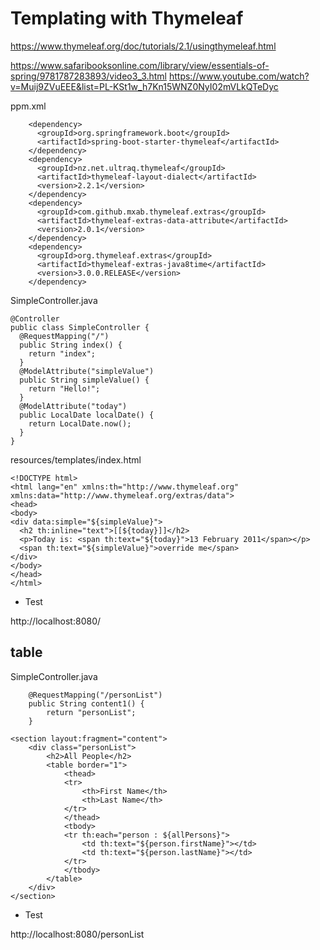 # Templating with Thymeleaf

https://www.thymeleaf.org/doc/tutorials/2.1/usingthymeleaf.html

https://www.safaribooksonline.com/library/view/essentials-of-spring/9781787283893/video3_3.html
https://www.youtube.com/watch?v=Muij9ZVuEEE&list=PL-KSt1w_h7Kn15WNZ0NyI02mVLkQTeDyc

ppm.xml

```
    <dependency>
      <groupId>org.springframework.boot</groupId>
      <artifactId>spring-boot-starter-thymeleaf</artifactId>
    </dependency>
    <dependency>
      <groupId>nz.net.ultraq.thymeleaf</groupId>
      <artifactId>thymeleaf-layout-dialect</artifactId>
      <version>2.2.1</version>
    </dependency>
    <dependency>
      <groupId>com.github.mxab.thymeleaf.extras</groupId>
      <artifactId>thymeleaf-extras-data-attribute</artifactId>
      <version>2.0.1</version>
    </dependency>
    <dependency>
      <groupId>org.thymeleaf.extras</groupId>
      <artifactId>thymeleaf-extras-java8time</artifactId>
      <version>3.0.0.RELEASE</version>
    </dependency>
```

SimpleController.java

```
@Controller
public class SimpleController {
  @RequestMapping("/")
  public String index() {
    return "index";
  }
  @ModelAttribute("simpleValue")
  public String simpleValue() {
    return "Hello!";
  }
  @ModelAttribute("today")
  public LocalDate localDate() {
    return LocalDate.now();
  }
}
```

resources/templates/index.html

```
<!DOCTYPE html>
<html lang="en" xmlns:th="http://www.thymeleaf.org" xmlns:data="http://www.thymeleaf.org/extras/data">
<head>
<body>
<div data:simple="${simpleValue}">
  <h2 th:inline="text">[[${today}]]</h2>
  <p>Today is: <span th:text="${today}">13 February 2011</span></p>
  <span th:text="${simpleValue}">override me</span>
</div>
</body>
</head>
</html>
```

- Test

http://localhost:8080/

## table

SimpleController.java

```
    @RequestMapping("/personList")
    public String content1() {
        return "personList";
    }
```

```
<section layout:fragment="content">
    <div class="personList">
        <h2>All People</h2>
        <table border="1">
            <thead>
            <tr>
                <th>First Name</th>
                <th>Last Name</th>
            </tr>
            </thead>
            <tbody>
            <tr th:each="person : ${allPersons}">
                <td th:text="${person.firstName}"></td>
                <td th:text="${person.lastName}"></td>
            </tr>
            </tbody>
        </table>
    </div>
</section>
```

- Test

http://localhost:8080/personList

